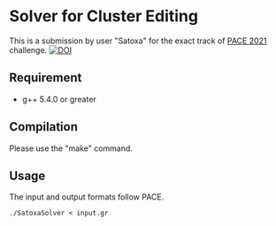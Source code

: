# Solver for Cluster Editing
This is a submission by user "Satoxa" for the exact track of [PACE 2021](https://pacechallenge.org/2021/) challenge.
[![DOI](https://zenodo.org/badge/DOI/10.5281/zenodo.4941172.svg)](https://doi.org/10.5281/zenodo.4941172)

## Requirement
- g++ 5.4.0 or greater

## Compilation
Please use the "make" command.

## Usage
The input and output formats follow PACE.

```
./SatoxaSolver < input.gr
```
